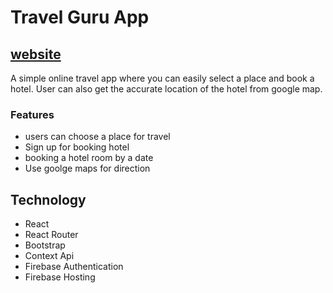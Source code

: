 # Travel Guru App

## [website](https://travel-guru95.web.app/)

A simple online travel app where you can easily select a place and book a hotel. User can also get the accurate location of the hotel from google map.

### Features
- users can choose a place for travel
- Sign up for booking hotel
- booking a hotel room by a date
- Use goolge maps for direction

## Technology
- React
- React Router
- Bootstrap
- Context Api
- Firebase Authentication
- Firebase Hosting
